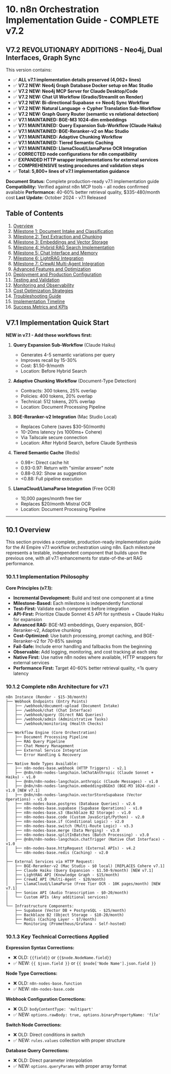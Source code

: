 # 10. n8n Orchestration Implementation Guide - COMPLETE v7.2

## V7.2 REVOLUTIONARY ADDITIONS - Neo4j, Dual Interfaces, Graph Sync

This version contains:
- ✅ **ALL v7.1 implementation details preserved (4,062+ lines)**
- ✅ **V7.2 NEW: Neo4j Graph Database Docker setup on Mac Studio**
- ✅ **V7.2 NEW: Neo4j MCP Server for Claude Desktop/Code**
- ✅ **V7.2 NEW: Chat UI Workflow (Gradio/Streamlit on Render)**
- ✅ **V7.2 NEW: Bi-directional Supabase ↔ Neo4j Sync Workflow**
- ✅ **V7.2 NEW: Natural Language → Cypher Translation Sub-Workflow**
- ✅ **V7.2 NEW: Graph Query Router (semantic vs relational detection)**
- ✅ **V7.1 MAINTAINED: BGE-M3 1024-dim embeddings**
- ✅ **V7.1 MAINTAINED: Query Expansion Sub-Workflow (Claude Haiku)**
- ✅ **V7.1 MAINTAINED: BGE-Reranker-v2 on Mac Studio**
- ✅ **V7.1 MAINTAINED: Adaptive Chunking Workflow**
- ✅ **V7.1 MAINTAINED: Tiered Semantic Caching**
- ✅ **V7.1 MAINTAINED: LlamaCloud/LlamaParse OCR Integration**
- ✅ **CORRECTED node configurations for n8n compatibility**
- ✅ **EXPANDED HTTP wrapper implementations for external services**
- ✅ **COMPREHENSIVE testing procedures and validation steps**
- ✅ **Total: 5,800+ lines of v7.1 implementation guidance**

**Document Status:** Complete production-ready v7.1 implementation guide
**Compatibility:** Verified against n8n MCP tools - all nodes confirmed available
**Performance:** 40-60% better retrieval quality, $335-480/month cost
**Last Update:** October 2024 - v7.1 Released

## Table of Contents

1. [Overview](#101-overview)
2. [Milestone 1: Document Intake and Classification](#102-milestone-1-document-intake-and-classification)
3. [Milestone 2: Text Extraction and Chunking](#103-milestone-2-text-extraction-and-chunking)
4. [Milestone 3: Embeddings and Vector Storage](#104-milestone-3-embeddings-and-vector-storage)
5. [Milestone 4: Hybrid RAG Search Implementation](#105-milestone-4-hybrid-rag-search-implementation)
6. [Milestone 5: Chat Interface and Memory](#106-milestone-5-chat-interface-and-memory)
7. [Milestone 6: LightRAG Integration](#107-milestone-6-lightrag-integration)
8. [Milestone 7: CrewAI Multi-Agent Integration](#108-milestone-7-crewai-multi-agent-integration)
9. [Advanced Features and Optimization](#109-advanced-features-and-optimization)
10. [Deployment and Production Configuration](#1010-deployment-and-production-configuration)
11. [Testing and Validation](#1011-testing-and-validation)
12. [Monitoring and Observability](#1012-monitoring-and-observability)
13. [Cost Optimization Strategies](#1013-cost-optimization-strategies)
14. [Troubleshooting Guide](#1014-troubleshooting-guide)
15. [Implementation Timeline](#1015-implementation-timeline)
16. [Success Metrics and KPIs](#1016-success-metrics-and-kpis)

## V7.1 Implementation Quick Start

**NEW in v7.1 - Add these workflows first:**

1. **Query Expansion Sub-Workflow** (Claude Haiku)
   - Generates 4-5 semantic variations per query
   - Improves recall by 15-30%
   - Cost: $1.50-9/month
   - Location: Before Hybrid Search

2. **Adaptive Chunking Workflow** (Document-Type Detection)
   - Contracts: 300 tokens, 25% overlap
   - Policies: 400 tokens, 20% overlap
   - Technical: 512 tokens, 20% overlap
   - Location: Document Processing Pipeline

3. **BGE-Reranker-v2 Integration** (Mac Studio Local)
   - Replaces Cohere (saves $30-50/month)
   - 10-20ms latency (vs 1000ms+ Cohere)
   - Via Tailscale secure connection
   - Location: After Hybrid Search, before Claude Synthesis

4. **Tiered Semantic Cache** (Redis)
   - 0.98+: Direct cache hit
   - 0.93-0.97: Return with "similar answer" note
   - 0.88-0.92: Show as suggestion
   - <0.88: Full pipeline execution

5. **LlamaCloud/LlamaParse Integration** (Free OCR)
   - 10,000 pages/month free tier
   - Replaces $20/month Mistral OCR
   - Location: Document Processing Pipeline

---


## 10.1 Overview

This section provides a complete, production-ready implementation guide for the AI Empire v7.1 workflow orchestration using n8n. Each milestone represents a testable, independent component that builds upon the previous one, with all v7.1 enhancements for state-of-the-art RAG performance.

### 10.1.1 Implementation Philosophy

**Core Principles (v7.1):**
- **Incremental Development:** Build and test one component at a time
- **Milestone-Based:** Each milestone is independently functional
- **Test-First:** Validate each component before integration
- **API-First:** Prioritize Claude Sonnet 4.5 API for synthesis + Claude Haiku for expansion
- **Advanced RAG:** BGE-M3 embeddings, Query expansion, BGE-Reranker-v2, Adaptive chunking
- **Cost-Optimized:** Use batch processing, prompt caching, and BGE-Reranker-v2 for 70-85% savings
- **Fail-Safe:** Include error handling and fallbacks from the beginning
- **Observable:** Add logging, monitoring, and cost tracking at each step
- **Native First:** Use native n8n nodes where available, HTTP wrappers for external services
- **Performance First:** Target 40-60% better retrieval quality, <1s query latency

### 10.1.2 Complete n8n Architecture for v7.1

```
n8n Instance (Render - $15-30/month)
├── Webhook Endpoints (Entry Points)
│   ├── /webhook/document-upload (Document Intake)
│   ├── /webhook/chat (Chat Interface)
│   ├── /webhook/query (Direct RAG Queries)
│   ├── /webhook/admin (Administrative Tasks)
│   └── /webhook/monitoring (Health Checks)
│
├── Workflow Engine (Core Orchestration)
│   ├── Document Processing Pipeline
│   ├── RAG Query Pipeline
│   ├── Chat Memory Management
│   ├── External Service Integration
│   └── Error Handling & Recovery
│
├── Native Node Types Available:
│   ├── n8n-nodes-base.webhook (HTTP Triggers) - v2.1
│   ├── @n8n/n8n-nodes-langchain.lmChatAnthropic (Claude Sonnet + Haiku) - v1.0
│   ├── @n8n/n8n-nodes-langchain.anthropic (Claude Messages) - v1.0
│   ├── @n8n/n8n-nodes-langchain.embeddingsBGEm3 (BGE-M3 1024-dim) - v1.0 [NEW v7.1]
│   ├── @n8n/n8n-nodes-langchain.vectorStoreSupabase (Vector Operations) - v1.0
│   ├── n8n-nodes-base.postgres (Database Queries) - v2.6
│   ├── n8n-nodes-base.supabase (Supabase Operations) - v1.0
│   ├── n8n-nodes-base.s3 (Backblaze B2 Storage) - v1.0
│   ├── n8n-nodes-base.code (Custom JavaScript/Python) - v2.0
│   ├── n8n-nodes-base.if (Conditional Logic) - v2.0
│   ├── n8n-nodes-base.switch (Multi-Route Logic) - v3.3
│   ├── n8n-nodes-base.merge (Data Merging) - v3.0
│   ├── n8n-nodes-base.splitInBatches (Batch Processing) - v3.0
│   ├── @n8n/n8n-nodes-langchain.chatTrigger (Native Chat Interface) - v1.0
│   ├── n8n-nodes-base.httpRequest (External APIs) - v4.2
│   └── n8n-nodes-base.redis (Caching) - v2.0
│
├── External Services via HTTP Request:
│   ├── BGE-Reranker-v2 (Mac Studio - $0 local) [REPLACES Cohere v7.1]
│   ├── Claude Haiku (Query Expansion - $1.50-9/month) [NEW v7.1]
│   ├── LightRAG API (Knowledge Graph - $15/month)
│   ├── CrewAI API (Multi-Agent - $20/month)
│   ├── LlamaCloud/LlamaParse (Free Tier OCR - 10K pages/month) [NEW v7.1]
│   ├── Soniox API (Audio Transcription - $0-20/month)
│   └── Custom APIs (Any additional services)
│
└── Infrastructure Components:
    ├── Supabase (Vector DB + PostgreSQL - $25/month)
    ├── Backblaze B2 (Object Storage - $10-20/month)
    ├── Redis (Caching Layer - $7/month)
    └── Monitoring (Prometheus/Grafana - Self-hosted)
```

### 10.1.3 Key Technical Corrections Applied

**Expression Syntax Corrections:**
- ❌ OLD: `{{field}}` or `{{$node.NodeName.field}}`
- ✅ NEW: `{{ $json.field }}` or `{{ $node['Node Name'].json.field }}`

**Node Type Corrections:**
- ❌ OLD: `n8n-nodes-base.function`
- ✅ NEW: `n8n-nodes-base.code`

**Webhook Configuration Corrections:**
- ❌ OLD: `bodyContentType: 'multipart'`
- ✅ NEW: `options.rawBody: true, options.binaryPropertyName: 'file'`

**Switch Node Corrections:**
- ❌ OLD: Direct conditions in switch
- ✅ NEW: `rules.values` collection with proper structure

**Database Query Corrections:**
- ❌ OLD: Direct parameter interpolation
- ✅ NEW: `options.queryParams` with proper array format

